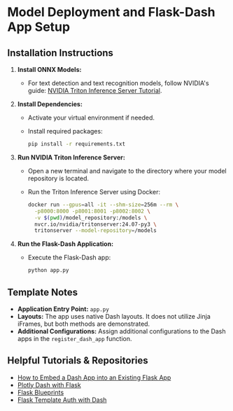 # Model Deployment and Flask-Dash App Setup

## Installation Instructions

1. **Install ONNX Models:**
   - For text detection and text recognition models, follow NVIDIA's guide: [NVIDIA Triton Inference Server Tutorial](https://github.com/triton-inference-server/tutorials/blob/main/Conceptual_Guide/Part_1-model_deployment/README.md).

2. **Install Dependencies:**
   - Activate your virtual environment if needed.
   - Install required packages:

     ```bash
     pip install -r requirements.txt
     ```

3. **Run NVIDIA Triton Inference Server:**
   - Open a new terminal and navigate to the directory where your model repository is located.
   - Run the Triton Inference Server using Docker:

     ```bash
     docker run --gpus=all -it --shm-size=256m --rm \
       -p8000:8000 -p8001:8001 -p8002:8002 \
       -v $(pwd)/model_repository:/models \
       nvcr.io/nvidia/tritonserver:24.07-py3 \
       tritonserver --model-repository=/models
     ```

4. **Run the Flask-Dash Application:**
   - Execute the Flask-Dash app:

     ```bash
     python app.py
     ```

## Template Notes

- **Application Entry Point:** `app.py`
- **Layouts:** The app uses native Dash layouts. It does not utilize Jinja iFrames, but both methods are demonstrated.
- **Additional Configurations:** Assign additional configurations to the Dash apps in the `register_dash_app` function.

## Helpful Tutorials & Repositories

- [How to Embed a Dash App into an Existing Flask App](https://medium.com/@olegkomarov_77860/how-to-embed-a-dash-app-into-an-existing-flask-app-ea05d7a2210b)
- [Plotly Dash with Flask](https://hackersandslackers.com/plotly-dash-with-flask/)
- [Flask Blueprints](https://hackersandslackers.com/flask-blueprints/)
- [Flask Template Auth with Dash](https://github.com/jimmybow/Flask_template_auth_with_Dash)
